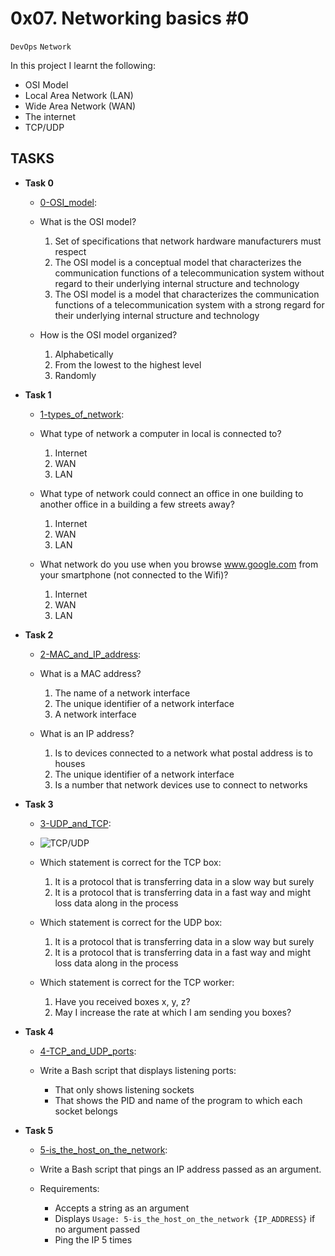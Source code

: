 # 0x07. Networking basics #0

``DevOps`` ``Network``

In this project I learnt the following:
- OSI Model
- Local Area Network (LAN)
- Wide Area Network (WAN)
- The internet
- TCP/UDP

## TASKS

- <b>Task 0</b>
    - [0-OSI_model](https://github.com/BrightTech10/alx-system_engineering-devops/blob/main/0x07-networking_basics/0-OSI_model):
    - What is the OSI model?

        1. Set of specifications that network hardware manufacturers must respect
        2. The OSI model is a conceptual model that characterizes the communication functions of a telecommunication system without regard to their underlying  internal structure and technology
        3. The OSI model is a model that characterizes the communication functions of a telecommunication system with a strong regard for their underlying internal structure and technology

    - How is the OSI model organized?

        1. Alphabetically
        2. From the lowest to the highest level
        3. Randomly

- <b>Task 1</b>
    - [1-types_of_network](https://github.com/BrightTech10/alx-system_engineering-devops/blob/main/0x07-networking_basics/1-types_of_network):
    - What type of network a computer in local is connected to?

        1. Internet
        2. WAN
        3. LAN

    - What type of network could connect an office in one building to another office in a building a few streets away?

        1. Internet
        2. WAN
        3. LAN

    - What network do you use when you browse www.google.com from your smartphone (not connected to the Wifi)?

        1. Internet
        2. WAN
        3. LAN

- <b>Task 2</b>
    - [2-MAC_and_IP_address](https://github.com/BrightTech10/alx-system_engineering-devops/blob/main/0x07-networking_basics/2-MAC_and_IP_address):
    - What is a MAC address?

        1. The name of a network interface
        2. The unique identifier of a network interface
        3. A network interface

    - What is an IP address?

        1. Is to devices connected to a network what postal address is to houses
        2. The unique identifier of a network interface
        3. Is a number that network devices use to connect to networks

- <b>Task 3</b>
    - [3-UDP_and_TCP](https://github.com/BrightTech10/alx-system_engineering-devops/blob/main/0x07-networking_basics/3-UDP_and_TCP):

    - ![TCP/UDP](https://s3.amazonaws.com/alx-intranet.hbtn.io/uploads/medias/2020/9/3d92e3c4a470f8ecf4c73db511fcbbadaa002e1c.jpg?X-Amz-Algorithm=AWS4-HMAC-SHA256&X-Amz-Credential=AKIARDDGGGOUSBVO6H7D%2F20220727%2Fus-east-1%2Fs3%2Faws4_request&X-Amz-Date=20220727T104002Z&X-Amz-Expires=86400&X-Amz-SignedHeaders=host&X-Amz-Signature=8d79c57c8e47c3d1a16b3155a13519d0624d9ca792b94bde3c687273cb4122ab)

    - Which statement is correct for the TCP box:
        1. It is a protocol that is transferring data in a slow way but surely
        2. It is a protocol that is transferring data in a fast way and might loss data along in the process
    - Which statement is correct for the UDP box:
        1. It is a protocol that is transferring data in a slow way but surely
        2. It is a protocol that is transferring data in a fast way and might loss data along in the process
    - Which statement is correct for the TCP worker:
        1. Have you received boxes x, y, z?
        2. May I increase the rate at which I am sending you boxes?

- <b>Task 4</b>
    - [4-TCP_and_UDP_ports](https://github.com/BrightTech10/alx-system_engineering-devops/blob/main/0x07-networking_basics/4-TCP_and_UDP_ports):
    - Write a Bash script that displays listening ports:

        - That only shows listening sockets
        - That shows the PID and name of the program to which each socket belongs

- <b>Task 5</b>
    - [5-is_the_host_on_the_network](https://github.com/BrightTech10/alx-system_engineering-devops/blob/main/0x07-networking_basics/5-is_the_host_on_the_network):
    - Write a Bash script that pings an IP address passed as an argument.

    - Requirements:

        - Accepts a string as an argument
        - Displays ``Usage: 5-is_the_host_on_the_network {IP_ADDRESS}`` if no argument passed
        - Ping the IP 5 times
